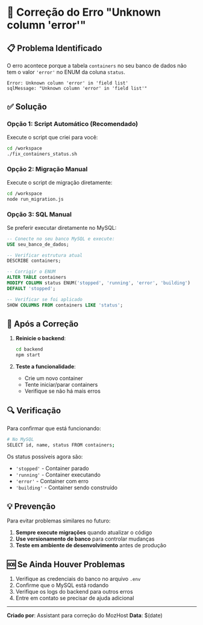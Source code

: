 # 🔧 Correção do Erro "Unknown column 'error'"

## 📋 Problema Identificado

O erro acontece porque a tabela `containers` no seu banco de dados não tem o valor `'error'` no ENUM da coluna `status`. 

```
Error: Unknown column 'error' in 'field list'
sqlMessage: "Unknown column 'error' in 'field list'"
```

## ✅ Solução

### Opção 1: Script Automático (Recomendado)

Execute o script que criei para você:

```bash
cd /workspace
./fix_containers_status.sh
```

### Opção 2: Migração Manual

Execute o script de migração diretamente:

```bash
cd /workspace
node run_migration.js
```

### Opção 3: SQL Manual

Se preferir executar diretamente no MySQL:

```sql
-- Conecte no seu banco MySQL e execute:
USE seu_banco_de_dados;

-- Verificar estrutura atual
DESCRIBE containers;

-- Corrigir o ENUM
ALTER TABLE containers 
MODIFY COLUMN status ENUM('stopped', 'running', 'error', 'building') 
DEFAULT 'stopped';

-- Verificar se foi aplicado
SHOW COLUMNS FROM containers LIKE 'status';
```

## 🚀 Após a Correção

1. **Reinicie o backend**:
   ```bash
   cd backend
   npm start
   ```

2. **Teste a funcionalidade**:
   - Crie um novo container
   - Tente iniciar/parar containers
   - Verifique se não há mais erros

## 🔍 Verificação

Para confirmar que está funcionando:

```bash
# No MySQL
SELECT id, name, status FROM containers;
```

Os status possíveis agora são:
- `'stopped'` - Container parado
- `'running'` - Container executando  
- `'error'` - Container com erro
- `'building'` - Container sendo construído

## 💡 Prevenção

Para evitar problemas similares no futuro:

1. **Sempre execute migrações** quando atualizar o código
2. **Use versionamento de banco** para controlar mudanças
3. **Teste em ambiente de desenvolvimento** antes de produção

## 🆘 Se Ainda Houver Problemas

1. Verifique as credenciais do banco no arquivo `.env`
2. Confirme que o MySQL está rodando
3. Verifique os logs do backend para outros erros
4. Entre em contato se precisar de ajuda adicional

---

**Criado por**: Assistant para correção do MozHost
**Data**: $(date)